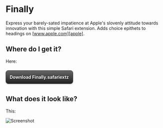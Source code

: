 <style type="text/css" media="screen">
    .button a {
        padding: 12px;
        margin: 12px 0;
        text-decoration: none;
        -webkit-background-clip: padding-box;
        -webkit-box-shadow: rgba(0, 0, 0, 0.296875) 0px 1px 4px 0px;
        background-attachment: scroll;
        background-clip: padding-box;
        background-color: #A02C2C;
        background-image: -webkit-gradient(linear, 0% 0%, 0% 100%, from(#666), to(#222));
        background-origin: padding-box;
        border: 1px solid #222;
        border-radius: 8px;
        box-shadow: rgba(0, 0, 0, 0.296875) 0px 1px 4px 0px;
        color: white;
        display: inline-block;
        font-size: 14px;
        font-weight: bold;
        margin: 7px 0;
        position: relative;
        text-align: center;
        text-decoration: none;
        text-shadow: black 1px 1px 1px;
    }
    .button a:hover {
        background-image: -webkit-gradient(linear, 0% 0%, 0% 100%, from(#ec1410), to(#910908));
        border: 1px solid #943130;
    }
</style>


# Finally

Express your barely-sated impatience at Apple's slovenly attitude towards innovation with this 
simple Safari extension. Adds choice epithets to headings on [www.apple.com][apple].

## Where do I get it?

Here:

<div class="button">
    <a href="http://cl.ly/AW6y/Finally.safariextz">Download Finally.safariextz</a>
</div>

## What does it look like?

This:

![Screenshot][screenshot]


[apple]: http://www.apple.com/
[screenshot]: http://f.cl.ly/items/2042052D2W183N3o2A2W/Finally%20screenshot.png